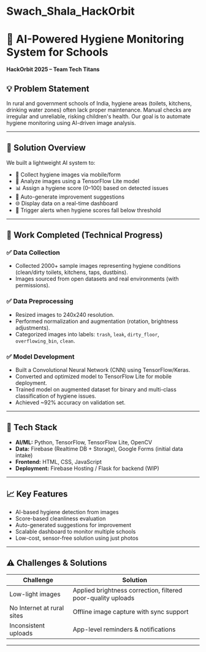 # Swach_Shala_HackOrbit
# 🧼 AI-Powered Hygiene Monitoring System for Schools

**HackOrbit 2025 – Team Tech Titans**

## 💡 Problem Statement

In rural and government schools of India, hygiene areas (toilets, kitchens, drinking water zones) often lack proper maintenance. Manual checks are irregular and unreliable, risking children's health. Our goal is to automate hygiene monitoring using AI-driven image analysis.

---

## 🚀 Solution Overview

We built a lightweight AI system to:

* 📸 Collect hygiene images via mobile/form
* 🤖 Analyze images using a TensorFlow Lite model
* 📊 Assign a hygiene score (0–100) based on detected issues
* 📃 Auto-generate improvement suggestions
* 🌐 Display data on a real-time dashboard
* 🔔 Trigger alerts when hygiene scores fall below threshold

---

## 🔧 Work Completed (Technical Progress)

### ✅ Data Collection

* Collected 2000+ sample images representing hygiene conditions (clean/dirty toilets, kitchens, taps, dustbins).
* Images sourced from open datasets and real environments (with permissions).

### ✅ Data Preprocessing

* Resized images to 240x240 resolution.
* Performed normalization and augmentation (rotation, brightness adjustments).
* Categorized images into labels: `trash`, `leak`, `dirty_floor`, `overflowing_bin`, `clean`.

### ✅ Model Development

* Built a Convolutional Neural Network (CNN) using TensorFlow/Keras.
* Converted and optimized model to TensorFlow Lite for mobile deployment.
* Trained model on augmented dataset for binary and multi-class classification of hygiene issues.
* Achieved \~92% accuracy on validation set.

---

## 🧠 Tech Stack

* **AI/ML:** Python, TensorFlow, TensorFlow Lite, OpenCV
* **Data:** Firebase (Realtime DB + Storage), Google Forms (initial data intake)
* **Frontend:** HTML, CSS, JavaScript
* **Deployment:** Firebase Hosting / Flask for backend (WIP)

---

## 📈 Key Features

* AI-based hygiene detection from images
* Score-based cleanliness evaluation
* Auto-generated suggestions for improvement
* Scalable dashboard to monitor multiple schools
* Low-cost, sensor-free solution using just photos

---

## ⚠️ Challenges & Solutions

| Challenge                  | Solution                                                     |
| -------------------------- | ------------------------------------------------------------ |
| Low-light images           | Applied brightness correction, filtered poor-quality uploads |
| No Internet at rural sites | Offline image capture with sync support                      |
| Inconsistent uploads       | App-level reminders & notifications                          |

---
